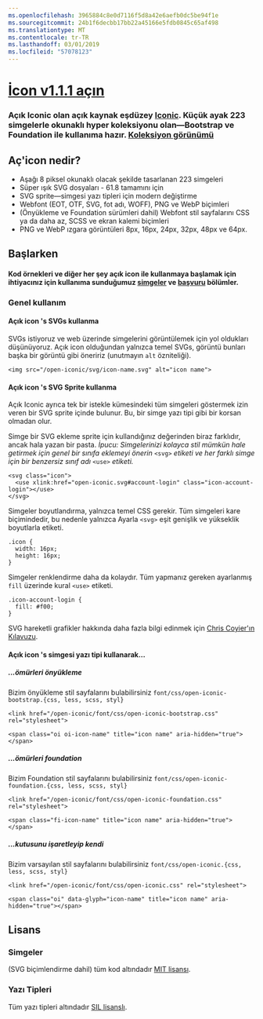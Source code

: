 ```yaml
---
ms.openlocfilehash: 3965884c8e0d7116f5d8a42e6aefb0dc5be94f1e
ms.sourcegitcommit: 24b1f6decbb17bb22a45166e5fdb0845c65af498
ms.translationtype: MT
ms.contentlocale: tr-TR
ms.lasthandoff: 03/01/2019
ms.locfileid: "57078123"
---
```

<a name="open-iconic-v111httpuseiconiccomopen"></a>[İcon v1.1.1 açın](http://useiconic.com/open)
===========

### <a name="open-iconic-is-the-open-source-sibling-of-iconichttpuseiconiccom-it-is-a-hyper-legible-collection-of-223-icons-with-a-tiny-footprintmdashready-to-use-with-bootstrap-and-foundation-view-the-collectionhttpuseiconiccomopenicons"></a>Açık Iconic olan açık kaynak eşdüzey [Iconic](http://useiconic.com). Küçük ayak 223 simgelerle okunaklı hyper koleksiyonu olan&mdash;Bootstrap ve Foundation ile kullanıma hazır. [Koleksiyon görünümü](http://useiconic.com/open#icons)



## <a name="whats-in-open-iconic"></a>Aç'icon nedir?

* Aşağı 8 piksel okunaklı olacak şekilde tasarlanan 223 simgeleri
* Süper ışık SVG dosyaları - 61.8 tamamını için 
* SVG sprite&mdash;simgesi yazı tipleri için modern değiştirme
* Webfont (EOT, OTF, SVG, fot adı, WOFF), PNG ve WebP biçimleri
* (Önyükleme ve Foundation sürümleri dahil) Webfont stil sayfalarını CSS ya da daha az, SCSS ve ekran kalemi biçimleri
* PNG ve WebP ızgara görüntüleri 8px, 16px, 24px, 32px, 48px ve 64px.


## <a name="getting-started"></a>Başlarken

#### <a name="for-code-samples-and-everything-else-you-need-to-get-started-with-open-iconic-check-out-our-iconshttpuseiconiccomopenicons-and-referencehttpuseiconiccomopenreference-sections"></a>Kod örnekleri ve diğer her şey açık icon ile kullanmaya başlamak için ihtiyacınız için kullanıma sunduğumuz [simgeler](http://useiconic.com/open#icons) ve [başvuru](http://useiconic.com/open#reference) bölümler.

### <a name="general-usage"></a>Genel kullanım

#### <a name="using-open-iconics-svgs"></a>Açık icon 's SVGs kullanma

SVGs istiyoruz ve web üzerinde simgelerini görüntülemek için yol oldukları düşünüyoruz. Açık icon olduğundan yalnızca temel SVGs, görüntü bunları başka bir görüntü gibi öneririz (unutmayın `alt` özniteliği).

```
<img src="/open-iconic/svg/icon-name.svg" alt="icon name">
```

#### <a name="using-open-iconics-svg-sprite"></a>Açık icon 's SVG Sprite kullanma

Açık Iconic ayrıca tek bir istekle kümesindeki tüm simgeleri göstermek izin veren bir SVG sprite içinde bulunur. Bu, bir simge yazı tipi gibi bir korsan olmadan olur.

Simge bir SVG ekleme sprite için kullandığınız değerinden biraz farklıdır, ancak hala yazan bir pasta. *İpucu: Simgelerinizi kolayca stil mümkün hale getirmek için genel bir sınıfa eklemeyi önerin* `<svg>` *etiketi ve her farklı simge için bir benzersiz sınıf adı* `<use>` *etiketi.*  

```
<svg class="icon">
  <use xlink:href="open-iconic.svg#account-login" class="icon-account-login"></use>
</svg>
```

Simgeler boyutlandırma, yalnızca temel CSS gerekir. Tüm simgeleri kare biçimindedir, bu nedenle yalnızca Ayarla `<svg>` eşit genişlik ve yükseklik boyutlarla etiketi.

```
.icon {
  width: 16px;
  height: 16px;
}
```

Simgeler renklendirme daha da kolaydır. Tüm yapmanız gereken ayarlanmış `fill` üzerinde kural `<use>` etiketi.

```
.icon-account-login {
  fill: #f00;
}
```

SVG hareketli grafikler hakkında daha fazla bilgi edinmek için [Chris Coyier'ın Kılavuzu](http://css-tricks.com/svg-sprites-use-better-icon-fonts/).

#### <a name="using-open-iconics-icon-font"></a>Açık icon 's simgesi yazı tipi kullanarak...


##### <a name="with-bootstrap"></a>...ömürleri önyükleme

Bizim önyükleme stil sayfalarını bulabilirsiniz `font/css/open-iconic-bootstrap.{css, less, scss, styl}`


```
<link href="/open-iconic/font/css/open-iconic-bootstrap.css" rel="stylesheet">
```


```
<span class="oi oi-icon-name" title="icon name" aria-hidden="true"></span>
```

##### <a name="with-foundation"></a>...ömürleri foundation

Bizim Foundation stil sayfalarını bulabilirsiniz `font/css/open-iconic-foundation.{css, less, scss, styl}`

```
<link href="/open-iconic/font/css/open-iconic-foundation.css" rel="stylesheet">
```


```
<span class="fi-icon-name" title="icon name" aria-hidden="true"></span>
```

##### <a name="on-its-own"></a>...kutusunu işaretleyip kendi

Bizim varsayılan stil sayfalarını bulabilirsiniz `font/css/open-iconic.{css, less, scss, styl}`

```
<link href="/open-iconic/font/css/open-iconic.css" rel="stylesheet">
```

```
<span class="oi" data-glyph="icon-name" title="icon name" aria-hidden="true"></span>
```


## <a name="license"></a>Lisans

### <a name="icons"></a>Simgeler

(SVG biçimlendirme dahil) tüm kod altındadır [MIT lisansı](http://opensource.org/licenses/MIT).

### <a name="fonts"></a>Yazı Tipleri

Tüm yazı tipleri altındadır [SIL lisanslı](http://scripts.sil.org/cms/scripts/page.php?item_id=OFL_web).
